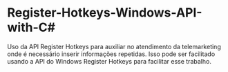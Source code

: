 # Register-Hotkeys-Windows-API-with-C#
Uso da API Register Hotkeys para auxiliar no atendimento da telemarketing onde é necessário inserir informações repetidas. Isso pode ser facilitado usando a API do Windows Register Hotkeys para facilitar esse trabalho.
